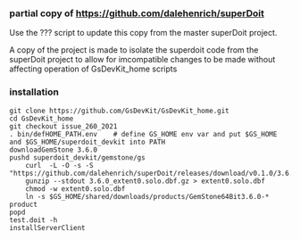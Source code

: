 ### partial copy of https://github.com/dalehenrich/superDoit
Use the ??? script to update this copy from the master superDoit project.

A copy of the project is made to isolate the superdoit code from the
superDoit project to allow for imcompatible changes to be made without 
affecting operation of GsDevKit_home scripts

### installation
```
git clone https://github.com/GsDevKit/GsDevKit_home.git
cd GsDevKit_home
git checkout issue_260_2021
. bin/defHOME_PATH.env    # define GS_HOME env var and put $GS_HOME and $GS_HOME/superdoit_devkit into PATH
downloadGemStone 3.6.0
pushd superdoit_devkit/gemstone/gs
	curl  -L -O -s -S "https://github.com/dalehenrich/superDoit/releases/download/v0.1.0/3.6.0_extent0.solo.dbf.gz"
	gunzip --stdout 3.6.0_extent0.solo.dbf.gz > extent0.solo.dbf
	chmod -w extent0.solo.dbf
	ln -s $GS_HOME/shared/downloads/products/GemStone64Bit3.6.0-* product
popd
test.doit -h
installServerClient
```
